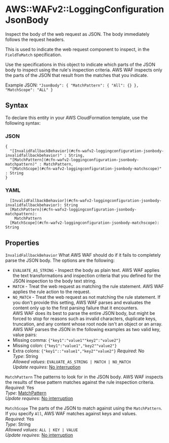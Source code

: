 # AWS::WAFv2::LoggingConfiguration JsonBody<a name="aws-properties-wafv2-loggingconfiguration-jsonbody"></a>

Inspect the body of the web request as JSON\. The body immediately follows the request headers\.

This is used to indicate the web request component to inspect, in the `FieldToMatch` specification\.

Use the specifications in this object to indicate which parts of the JSON body to inspect using the rule's inspection criteria\. AWS WAF inspects only the parts of the JSON that result from the matches that you indicate\.

Example JSON: `"JsonBody": { "MatchPattern": { "All": {} }, "MatchScope": "ALL" }`

## Syntax<a name="aws-properties-wafv2-loggingconfiguration-jsonbody-syntax"></a>

To declare this entity in your AWS CloudFormation template, use the following syntax:

### JSON<a name="aws-properties-wafv2-loggingconfiguration-jsonbody-syntax.json"></a>

```
{
  "[InvalidFallbackBehavior](#cfn-wafv2-loggingconfiguration-jsonbody-invalidfallbackbehavior)" : String,
  "[MatchPattern](#cfn-wafv2-loggingconfiguration-jsonbody-matchpattern)" : MatchPattern,
  "[MatchScope](#cfn-wafv2-loggingconfiguration-jsonbody-matchscope)" : String
}
```

### YAML<a name="aws-properties-wafv2-loggingconfiguration-jsonbody-syntax.yaml"></a>

```
  [InvalidFallbackBehavior](#cfn-wafv2-loggingconfiguration-jsonbody-invalidfallbackbehavior): String
  [MatchPattern](#cfn-wafv2-loggingconfiguration-jsonbody-matchpattern):
    MatchPattern
  [MatchScope](#cfn-wafv2-loggingconfiguration-jsonbody-matchscope): String
```

## Properties<a name="aws-properties-wafv2-loggingconfiguration-jsonbody-properties"></a>

`InvalidFallbackBehavior` <a name="cfn-wafv2-loggingconfiguration-jsonbody-invalidfallbackbehavior"></a>
What AWS WAF should do if it fails to completely parse the JSON body\. The options are the following:

- `EVALUATE_AS_STRING` \- Inspect the body as plain text\. AWS WAF applies the text transformations and inspection criteria that you defined for the JSON inspection to the body text string\.
- `MATCH` \- Treat the web request as matching the rule statement\. AWS WAF applies the rule action to the request\.
- `NO_MATCH` \- Treat the web request as not matching the rule statement\.
  If you don't provide this setting, AWS WAF parses and evaluates the content only up to the first parsing failure that it encounters\.  
   AWS WAF does its best to parse the entire JSON body, but might be forced to stop for reasons such as invalid characters, duplicate keys, truncation, and any content whose root node isn't an object or an array\.  
   AWS WAF parses the JSON in the following examples as two valid key, value pairs:
- Missing comma: `{"key1":"value1""key2":"value2"}`
- Missing colon: `{"key1":"value1","key2""value2"}`
- Extra colons: `{"key1"::"value1","key2""value2"}`
  _Required_: No  
  _Type_: String  
  _Allowed values_: `EVALUATE_AS_STRING | MATCH | NO_MATCH`  
  _Update requires_: [No interruption](https://docs.aws.amazon.com/AWSCloudFormation/latest/UserGuide/using-cfn-updating-stacks-update-behaviors.html#update-no-interrupt)

`MatchPattern` <a name="cfn-wafv2-loggingconfiguration-jsonbody-matchpattern"></a>
The patterns to look for in the JSON body\. AWS WAF inspects the results of these pattern matches against the rule inspection criteria\.  
_Required_: Yes  
_Type_: [MatchPattern](aws-properties-wafv2-loggingconfiguration-matchpattern.md)  
_Update requires_: [No interruption](https://docs.aws.amazon.com/AWSCloudFormation/latest/UserGuide/using-cfn-updating-stacks-update-behaviors.html#update-no-interrupt)

`MatchScope` <a name="cfn-wafv2-loggingconfiguration-jsonbody-matchscope"></a>
The parts of the JSON to match against using the `MatchPattern`\. If you specify `All`, AWS WAF matches against keys and values\.  
_Required_: Yes  
_Type_: String  
_Allowed values_: `ALL | KEY | VALUE`  
_Update requires_: [No interruption](https://docs.aws.amazon.com/AWSCloudFormation/latest/UserGuide/using-cfn-updating-stacks-update-behaviors.html#update-no-interrupt)
